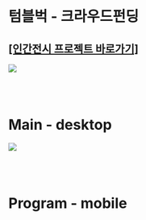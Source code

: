 <h1>텀블벅 - 크라우드펀딩</h1>
<h2><a href="https://tumblbug.com/projectoumtt?ref=%EA%B2%80%EC%83%89%2F%ED%82%A4%EC%9B%8C%EB%93%9C">[인간전시 프로젝트 바로가기]</a></h2>
<div><img src="https://github.com/jingom368/oumtt/assets/67932739/86cb5ec2-f238-4702-ac98-40e33f607979"></div>

<br /><br/>
<h1>Main - desktop</h1>
<div><img src="https://github.com/jingom368/Nature_Project/assets/67932739/11de7838-ba4e-4836-b73e-08c8edd39b98"></div>

<br/><br/>
<h1>Program - mobile</h1>

